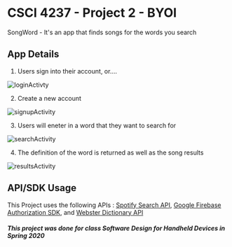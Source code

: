 # CSCI 4237 - Project 2 - BYOI
SongWord - It's an app that finds songs for the words you search


## App Details
1. Users sign into their account, or....  

![loginActivty](LoginActivity.png)  

2. Create a new account  

![signupActivity](/SignupActivity.png)  

3. Users will eneter in a word that they want to search for  

![searchActivity](/SearchActivity.png)  

4. The definition of the word is returned as well as the song results  
 
![resultsActivity](/ResultsActivity.png)

## API/SDK Usage
 This Project uses the following APIs : [Spotify Search API](https://developer.spotify.com/documentation/web-api/reference/search/search/), [Google Firebase Authorization SDK](https://firebase.google.com/docs/auth), and [Webster Dictionary API](https://dictionaryapi.com)
 
 ##### This project was done for class Software Design for Handheld Devices in Spring 2020

